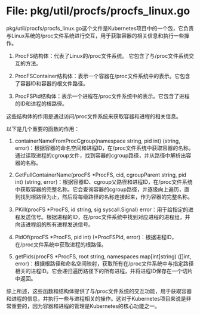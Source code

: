 # File: pkg/util/procfs/procfs_linux.go

pkg/util/procfs/procfs_linux.go这个文件是Kubernetes项目中的一个包，它负责与Linux系统的/proc文件系统进行交互，用于获取容器的相关信息和执行一些操作。

1. ProcFS结构体：代表了Linux的/proc文件系统。 它包含了与/proc文件系统交互的方法。

2. ProcFSContainer结构体：表示一个容器在/proc文件系统中的表示。它包含了容器ID和容器的根文件路径。

3. ProcFSPid结构体：表示一个进程在/proc文件系统中的表示。它包含了进程的ID和进程的根路径。

这些结构体的作用是通过访问/proc文件系统来获取容器和进程的相关信息。

以下是几个重要的函数的作用：

1. containerNameFromProcCgroup(namespace string, pid int) (string, error)：根据容器的命名空间和进程ID，在/proc文件系统中获取容器的名称。通过读取进程的cgroup文件，找到容器的cgroup路径，并从路径中解析出容器的名称。

2. GetFullContainerName(procFS *ProcFS, cid, cgroupParent string, pid int) (string, error)：根据容器ID、cgroup父路径和进程ID，在/proc文件系统中获取容器的完整名称。它会查询容器的cgroup路径，并逐级向上遍历，直到找到根路径为止，然后将每级路径的名称连接起来，作为容器的完整名称。

3. PKill(procFS *ProcFS, id string, sig syscall.Signal) error：用于给指定的进程发送信号。根据进程的ID，在/proc文件系统中找到对应进程的进程组，并向该进程组的所有进程发送信号。

4. PidOf(procFS *ProcFS, pid int) (*ProcFSPid, error)：根据进程ID，在/proc文件系统中获取进程的根路径。

5. getPids(procFS *ProcFS, root string, namespaces map[int]string) ([]int, error)：根据根路径和命名空间映射，获取所有在/proc文件系统中与指定路径相关的进程ID。它会递归遍历路径下的所有进程，并将进程ID保存在一个切片中返回。

综上所述，这些函数和结构体提供了与/proc文件系统的交互功能，用于获取容器和进程的信息，并执行一些与进程相关的操作。这对于Kubernetes项目来说是非常重要的，因为容器和进程的管理是Kubernetes的核心功能之一。

